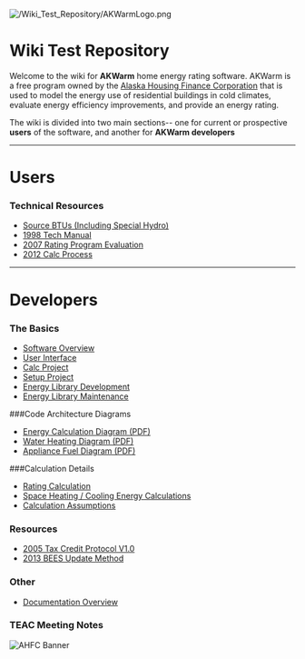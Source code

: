 
![/Wiki\_Test\_Repository/AKWarmLogo.png](https://github.com/dustin-cchrc/Wiki_Test_Repository/blob/master/Images/AKWarmLogo.png)<BR>

<H1> Wiki Test Repository </H1>

Welcome to the wiki for **AKWarm** home energy rating software.  AKWarm is a free program owned by the [Alaska Housing Finance Corporation](http://www.ahfc.us/) that is used to model the energy use of residential buildings in cold climates, evaluate energy efficiency improvements, and provide an energy rating.  

The wiki is divided into two main sections-- one for current or prospective **users** of the software, and another for **AKWarm developers**


----------

# Users

### Technical Resources 
* [Source BTUs (Including Special Hydro)](https://github.com/dustin-cchrc/Wiki_Test_Repository/wiki/0000-Source-BTU)
* [1998 Tech Manual](https://github.com/dustin-cchrc/Wiki_Test_Repository/wiki/1998-Tech-Manual)
* [2007 Rating Program Evaluation](https://github.com/dustin-cchrc/Wiki_Test_Repository/wiki/2007-Rating-Prgm-Eval)
* [2012 Calc Process](https://github.com/dustin-cchrc/Wiki_Test_Repository/wiki/2012-Calc-Process)


----------


# Developers
### The Basics
- [Software Overview](https://github.com/dustin-cchrc/Wiki_Test_Repository/wiki/AKWarm-Software-Overview)
- [User Interface](https://github.com/dustin-cchrc/Wiki_Test_Repository/wiki/AKWarm-User-Interface-Documentation)
- [Calc Project](https://github.com/dustin-cchrc/Wiki_Test_Repository/wiki/AKWarmCalc-Project)
- [Setup Project](https://github.com/dustin-cchrc/Wiki_Test_Repository/wiki/AKWarm2Setup)
- [Energy Library Development](https://github.com/dustin-cchrc/Wiki_Test_Repository/wiki/Energy-Library-Development-Project)
- [Energy Library Maintenance](https://github.com/dustin-cchrc/Wiki_Test_Repository/wiki/Help:-Energy-Library-Maintenance)

###Code Architecture Diagrams
- [Energy Calculation Diagram (PDF)](https://github.com/dustin-cchrc/Wiki_Test_Repository/blob/master/Code%20Architecture%20Diagrams/Energy%20Calculation%20Code%20Architecture%20Diagram.pdf?raw=true)
- [Water Heating Diagram (PDF)](https://github.com/dustin-cchrc/Wiki_Test_Repository/blob/master/Code%20Architecture%20Diagrams/DHWheater_EnergyCalc.pdf?raw=true)
- [Appliance Fuel Diagram (PDF)](https://github.com/dustin-cchrc/Wiki_Test_Repository/blob/master/Code%20Architecture%20Diagrams/AppFuel_EnergyCalc.pdf?raw=true)

###Calculation Details
- [Rating Calculation](https://github.com/dustin-cchrc/Wiki_Test_Repository/wiki/Rating_Calculation)
- [Space Heating / Cooling Energy Calculations](https://github.com/dustin-cchrc/Wiki_Test_Repository/wiki/Space-Heating---Cooling-Energy-Calculations)
- [Calculation Assumptions](https://github.com/dustin-cchrc/Wiki_Test_Repository/wiki/Assumptions_Energy_Calc)

### Resources
* [2005 Tax Credit Protocol V1.0](https://github.com/dustin-cchrc/Wiki_Test_Repository/wiki/2005-Tax-Credit-Protocol-V1-0)
* [2013 BEES Update Method](https://github.com/dustin-cchrc/Wiki_Test_Repository/wiki/2013-BEES-Update-Method)

### Other
* [Documentation Overview](https://github.com/dustin-cchrc/Wiki_Test_Repository/wiki/Documentation-Overview-(mmap))

### TEAC Meeting Notes

![AHFC Banner](https://github.com/dustin-cchrc/Wiki_Test_Repository/blob/master/Images/AHFC%20MASTER%20HEADER.png)